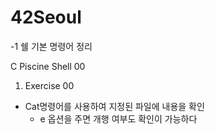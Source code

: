 # 42Seoul

-1 쉘 기본 명령어 정리

C Piscine Shell 00

1. Exercise 00 

- Cat명령어를 사용하여 지정된 파일에 내용을 확인
     - e 옵션을 주면 개행 여부도 확인이 가능하다
